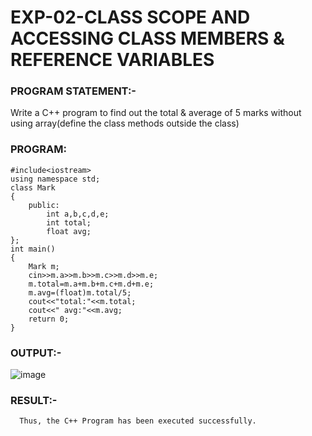 
# EXP-02-CLASS SCOPE AND ACCESSING CLASS MEMBERS & REFERENCE VARIABLES

### PROGRAM STATEMENT:-
 Write a C++ program to find out the total & average of 5 marks without using array(define 
the class methods outside the class) 
### PROGRAM: 
```
#include<iostream>
using namespace std;
class Mark
{
    public:
        int a,b,c,d,e;
        int total;
        float avg;
};
int main()
{
    Mark m;
    cin>>m.a>>m.b>>m.c>>m.d>>m.e;
    m.total=m.a+m.b+m.c+m.d+m.e;
    m.avg=(float)m.total/5;
    cout<<"total:"<<m.total;
    cout<<" avg:"<<m.avg;
    return 0;
} 
```
### OUTPUT:-
  ![image](https://github.com/ManiKandan228/19CS401/assets/119160414/64becba5-2cd7-4d34-b6c1-0e4812b9c458)

### RESULT:-
      Thus, the C++ Program has been executed successfully. 
